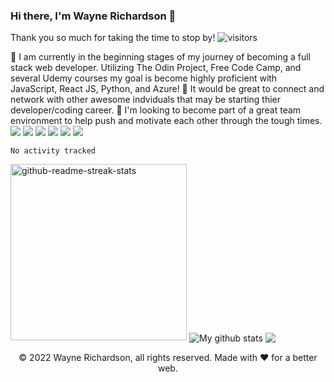 ### Hi there, I'm Wayne Richardson 👋

<!--
**SockMonkeyy/SockMonkeyy** is a ✨ _special_ ✨ repository because its `README.md` (this file) appears on your GitHub profile.

Here are some ideas to get you started:

- 🔭 I’m currently working on ...
-  I’m currently learning ...
- 👯 I’m looking to collaborate on ...
- 🤔 I’m looking for help with ...
- 💬 Ask me about ...
- 📫 How to reach me: ...
- 😄 Pronouns: ...
- ⚡ Fun fact: ...
-->
Thank you so much for taking the time to stop by! ![visitors](https://visitor-badge.glitch.me/badge?page_id=page.id)

🌱 I am currently in the beginning stages of my journey of becoming a full stack web developer. 
Utilizing The Odin Project, Free Code Camp, and several Udemy courses my goal is become highly proficient with JavaScript, React JS, Python, and Azure!
👯 It would be great to connect and network with other awesome indviduals that may be starting thier developer/coding career. 
🤔 I'm looking to become part of a great team environment to help push and motivate each other through the tough times.
<img src="https://img.shields.io/badge/Python-3776AB?style=for-the-badge&logo=python&logoColor=white" />
<img src="https://img.shields.io/badge/HTML5-E34F26?style=for-the-badge&logo=html5&logoColor=white" />
<img src="https://img.shields.io/badge/CSS3-1572B6?style=for-the-badge&logo=css3&logoColor=white" />
<img src="https://img.shields.io/badge/JavaScript-323330?style=for-the-badge&logo=javascript&logoColor=F7DF1E" />
<img src="https://img.shields.io/badge/React-20232A?style=for-the-badge&logo=react&logoColor=61DAFB" />
<img src="https://img.shields.io/badge/Bootstrap-563D7C?style=for-the-badge&logo=bootstrap&logoColor=white" />


<!--START_SECTION:waka-->

```text
No activity tracked
```

<!--END_SECTION:waka-->

<img width="282" src="https://denvercoder1-github-readme-stats.vercel.app/api/pin/?username=sockmonkeyy&repo=greenhouse&theme=react&bg_color=273849&title_color=F85D7F&icon_color=F8D866&hide_border=true&show_icons=false" alt="github-readme-streak-stats">
<img align="center" src="https://github-readme-stats.vercel.app/api?username=sockmonkeyy&show_icons=true&include_all_commits=true&theme=cobalt&hide_border=true" alt="My github stats" /> 

<img align="center" src="https://github-readme-stats.vercel.app/api/top-langs/?username=sockmonkeyy&layout=compact&theme=cobalt&hide_border=true" />

<p align="center"> © 2022 Wayne Richardson, all rights reserved. Made with ❤️ for a better web. </p>
<p align="center">
</p>
